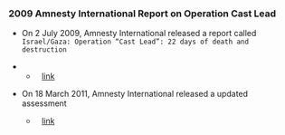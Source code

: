 ### 2009 Amnesty International Report on Operation Cast Lead
- On 2 July 2009, Amnesty International released a report called `Israel/Gaza: Operation “Cast Lead”: 22 days of death and destruction`
- - ` ` [link](https://www.amnesty.org/en/wp-content/uploads/2021/06/mde150152009en.pdf)
    
- On 18 March 2011, Amnesty International released a updated assessment
    
    - ` ` [link](https://www.amnesty.org/en/wp-content/uploads/2021/07/mde150182011en.pdf)
    